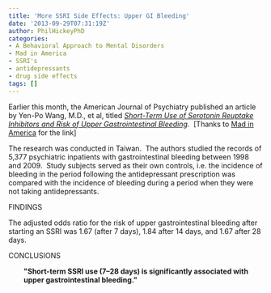 ```yaml
---
title: 'More SSRI Side Effects: Upper GI Bleeding'
date: '2013-09-29T07:31:19Z'
author: PhilHickeyPhD
categories:
- A Behavioral Approach to Mental Disorders
- Mad in America
- SSRI's
- antidepressants
- drug side effects
tags: []
---
```


Earlier this month, the American Journal of Psychiatry published an article by Yen-Po Wang, M.D., et al, titled <i><a href="http://ajp.psychiatryonline.org/article.aspx?articleid=1738031">Short-Term Use of Serotonin Reuptake Inhibitors and Risk of Upper Gastrointestinal Bleeding</a>.</i>  [Thanks to <a href="http://www.madinamerica.com/2013/09/short-term-ssri-use-associated-gastrointestinal-bleeding/">Mad in America</a> for the link]

The research was conducted in Taiwan.  The authors studied the records of 5,377 psychiatric inpatients with gastrointestinal bleeding between 1998 and 2009.  Study subjects served as their own controls, i.e. the incidence of bleeding in the period following the antidepressant prescription was compared with the incidence of bleeding during a period when they were not taking antidepressants.

FINDINGS

The adjusted odds ratio for the risk of upper gastrointestinal bleeding after starting an SSRI was 1.67 (after 7 days), 1.84 after 14 days, and 1.67 after 28 days.

CONCLUSIONS
<p style="padding-left: 30px;"><strong>"Short-term SSRI use (7–28 days) is significantly associated with upper gastrointestinal bleeding."</strong></p>